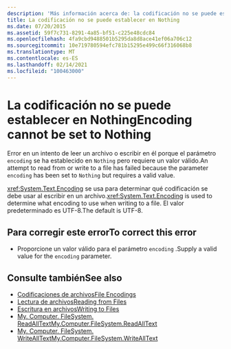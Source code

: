 ```yaml
---
description: 'Más información acerca de: la codificación no se puede establecer en nada'
title: La codificación no se puede establecer en Nothing
ms.date: 07/20/2015
ms.assetid: 59f7c731-8291-4a85-bf51-c225e48cdc84
ms.openlocfilehash: 4fa9cbd9488501b5295da8d8ace41ef06a706c12
ms.sourcegitcommit: 10e719780594efc781b15295e499c66f316068b8
ms.translationtype: MT
ms.contentlocale: es-ES
ms.lasthandoff: 02/14/2021
ms.locfileid: "100463000"
---
```

# <a name="encoding-cannot-be-set-to-nothing"></a><span data-ttu-id="bc021-103">La codificación no se puede establecer en Nothing</span><span class="sxs-lookup"><span data-stu-id="bc021-103">Encoding cannot be set to Nothing</span></span>

<span data-ttu-id="bc021-104">Error en un intento de leer un archivo o escribir en él porque el parámetro `encoding` se ha establecido en `Nothing` pero requiere un valor válido.</span><span class="sxs-lookup"><span data-stu-id="bc021-104">An attempt to read from or write to a file has failed because the parameter `encoding` has been set to `Nothing` but requires a valid value.</span></span>  
  
 <span data-ttu-id="bc021-105"><xref:System.Text.Encoding> se usa para determinar qué codificación se debe usar al escribir en un archivo.</span><span class="sxs-lookup"><span data-stu-id="bc021-105"><xref:System.Text.Encoding> is used to determine what encoding to use when writing to a file.</span></span> <span data-ttu-id="bc021-106">El valor predeterminado es UTF-8.</span><span class="sxs-lookup"><span data-stu-id="bc021-106">The default is UTF-8.</span></span>  
  
## <a name="to-correct-this-error"></a><span data-ttu-id="bc021-107">Para corregir este error</span><span class="sxs-lookup"><span data-stu-id="bc021-107">To correct this error</span></span>  
  
- <span data-ttu-id="bc021-108">Proporcione un valor válido para el parámetro `encoding` .</span><span class="sxs-lookup"><span data-stu-id="bc021-108">Supply a valid value for the `encoding` parameter.</span></span>  
  
## <a name="see-also"></a><span data-ttu-id="bc021-109">Consulte también</span><span class="sxs-lookup"><span data-stu-id="bc021-109">See also</span></span>

- [<span data-ttu-id="bc021-110">Codificaciones de archivos</span><span class="sxs-lookup"><span data-stu-id="bc021-110">File Encodings</span></span>](../developing-apps/programming/drives-directories-files/file-encodings.md)
- [<span data-ttu-id="bc021-111">Lectura de archivos</span><span class="sxs-lookup"><span data-stu-id="bc021-111">Reading from Files</span></span>](../developing-apps/programming/drives-directories-files/reading-from-files.md)
- [<span data-ttu-id="bc021-112">Escritura en archivos</span><span class="sxs-lookup"><span data-stu-id="bc021-112">Writing to Files</span></span>](../developing-apps/programming/drives-directories-files/writing-to-files.md)
- [<span data-ttu-id="bc021-113">My. Computer. FileSystem. ReadAllText</span><span class="sxs-lookup"><span data-stu-id="bc021-113">My.Computer.FileSystem.ReadAllText</span></span>](xref:Microsoft.VisualBasic.FileIO.FileSystem.ReadAllText%2A)
- [<span data-ttu-id="bc021-114">My. Computer. FileSystem. WriteAllText</span><span class="sxs-lookup"><span data-stu-id="bc021-114">My.Computer.FileSystem.WriteAllText</span></span>](xref:Microsoft.VisualBasic.FileIO.FileSystem.WriteAllText%2A)
